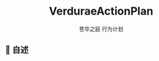 <div>
<h1 align="center">VerduraeActionPlan</h1>
<p align="center">苍华之庭 行为计划</p>
</div>

## :book: 自述